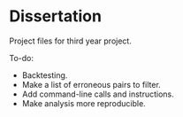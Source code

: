 # Dissertation

Project files for third year project.

To-do:
- Backtesting.
- Make a list of erroneous pairs to filter.
- Add command-line calls and instructions.
- Make analysis more reproducible.
